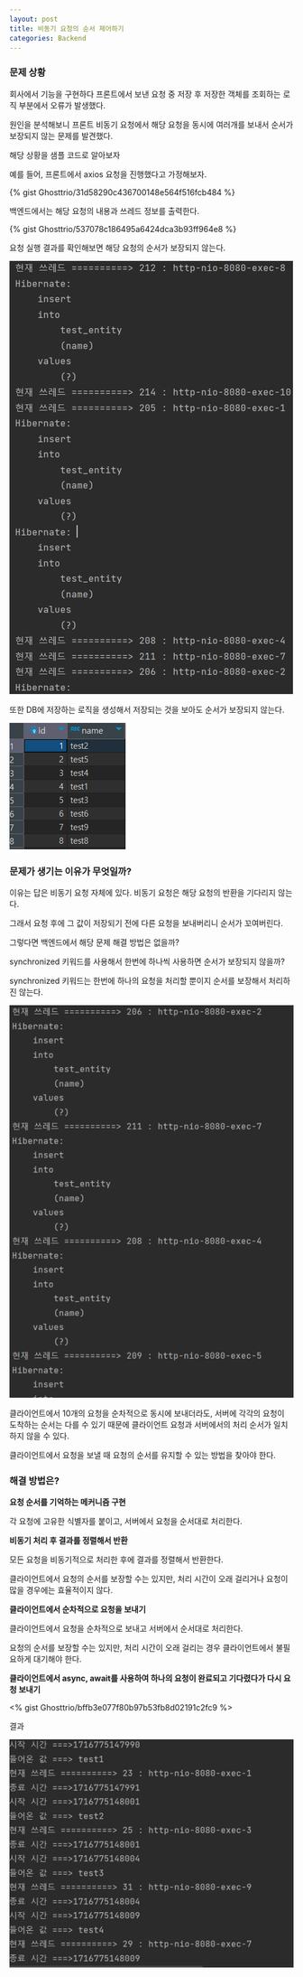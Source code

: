 ```yaml
---
layout: post
title: 비동기 요청의 순서 제어하기
categories: Backend
---
```


### 문제 상황

회사에서 기능을 구현하다 프론트에서 보낸 요청 중 저장 후 저장한 객체를 조회하는 로직 부분에서 오류가 발생했다.

원인을 분석해보니 프론트 비동기 요청에서 해당 요청을 동시에 여러개를 보내서 순서가 보장되지 않는 문제를 발견했다.

해당 상황을 샘플 코드로 알아보자

예를 들어, 프론트에서 axios 요청을 진행했다고 가정해보자.

{% gist Ghosttrio/31d58290c436700148e564f516fcb484 %}

백엔드에서는 해당 요청의 내용과 쓰레드 정보를 출력한다.

{% gist Ghosttrio/537078c186495a6424dca3b93ff964e8 %}


요청 실행 결과를 확인해보면 해당 요청의 순서가 보장되지 않는다.

![20240618-1](/public/img/240618/20240618-1.png)


또한 DB에 저장하는 로직을 생성해서 저장되는 것을 보아도 순서가 보장되지 않는다.

![alt text](/public/img/240618/2.png)

### 문제가 생기는 이유가 무엇일까?

이유는 답은 비동기 요청 자체에 있다. 비동기 요청은 해당 요청의 반환을 기다리지 않는다.

그래서 요청 후에 그 값이 저장되기 전에 다른 요청을 보내버리니 순서가 꼬여버린다.

그렇다면 백엔드에서 해당 문제 해결 방법은 없을까?

synchronized 키워드를 사용해서 한번에 하나씩 사용하면 순서가 보장되지 않을까?

synchronized 키워드는 한번에 하나의 요청을 처리할 뿐이지 순서를 보장해서 처리하진 않는다.
    
![alt text](/public/img/240618/3.png)

클라이언트에서 10개의 요청을 순차적으로 동시에 보내더라도, 서버에 각각의 요청이 도착하는 순서는 다를 수 있기 때문에 클라이언트 요청과 서버에서의 처리 순서가 일치하지 않을 수 있다.

클라이언트에서 요청을 보낼 때 요청의 순서를 유지할 수 있는 방법을 찾아야 한다.

### 해결 방법은?
**요청 순서를 기억하는 메커니즘 구현**

각 요청에 고유한 식별자를 붙이고, 서버에서 요청을 순서대로 처리한다.

**비동기 처리 후 결과를 정렬해서 반환**

모든 요청을 비동기적으로 처리한 후에 결과를 정렬해서 반환한다. 

클라이언트에서 요청의 순서를 보장할 수는 있지만, 처리 시간이 오래 걸리거나 요청이 많을 경우에는 효율적이지 않다.

**클라이언트에서 순차적으로 요청을 보내기**

클라이언트에서 요청을 순차적으로 보내고 서버에서 순서대로 처리한다.

요청의 순서를 보장할 수는 있지만, 처리 시간이 오래 걸리는 경우 클라이언트에서 불필요하게 대기해야 한다.

**클라이언트에서 async, await를 사용하여 하나의 요청이 완료되고 기다렸다가 다시 요청 보내기**

<% gist Ghosttrio/bffb3e077f80b97b53fb8d02191c2fc9 %>

결과

![alt text](/public/img/240618/4.png)